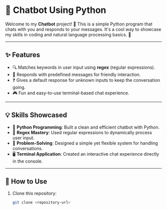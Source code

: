 # 🤖 Chatbot Using Python  

Welcome to my **Chatbot** project! 🚀 This is a simple Python program that chats with you and responds to your messages. It's a cool way to showcase my skills in coding and natural language processing basics. 🎉  

---

## ✨ Features  

- 🔍 Matches keywords in user input using **regex** (regular expressions).  
- 💬 Responds with predefined messages for friendly interaction.  
- ❓ Gives a default response for unknown inputs to keep the conversation going.  
- 🎮 Fun and easy-to-use terminal-based chat experience.  

---

## 💡 Skills Showcased  

- 🐍 **Python Programming**: Built a clean and efficient chatbot with Python.  
- 🎯 **Regex Mastery**: Used regular expressions to dynamically process user input.  
- 🔧 **Problem-Solving**: Designed a simple yet flexible system for handling conversations.  
- 🖥️ **Terminal Application**: Created an interactive chat experience directly in the console.  

---

## 🚀 How to Use  

1. Clone this repository:  
   ```bash
   git clone <repository-url>

